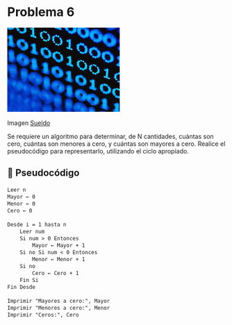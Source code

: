 # Problema 6 
![problema1](../Imagenes/images.jpg)

Imagen [Sueldo](https://th.bing.com/th/id/R.dbb383279d5aa8a4a43a695cb6ea8f0d?rik=%2bgZGY8QNC2CAKA&riu=http%3a%2f%2fwww.on-school.com%2fblog%2fwp-content%2fuploads%2f2019%2f11%2f75154480-675-5000-ilustraci%c3%b3n-que-representa-el-mont%c3%b3n-de-dinero-billetes-y-monedas-ideal-para-materiales-instituci1.jpg&ehk=4V1YTPYuKCvJxXT%2bajTkInP1JgK0fk4NDRXnlmmHEaY%3d&risl=&pid=ImgRaw&r=0)

Se requiere un algoritmo para determinar, de N cantidades, cuántas son cero, cuántas son menores a cero, y cuántas son mayores a cero. Realice el pseudocódigo para representarlo, utilizando el ciclo apropiado.

## 📝 Pseudocódigo
```
Leer n
Mayor ← 0
Menor ← 0
Cero ← 0

Desde i = 1 hasta n
    Leer num
    Si num > 0 Entonces
        Mayor ← Mayor + 1
    Si no Si num < 0 Entonces
        Menor ← Menor + 1
    Si no
        Cero ← Cero + 1
    Fin Si
Fin Desde

Imprimir "Mayores a cero:", Mayor
Imprimir "Menores a cero:", Menor
Imprimir "Ceros:", Cero
